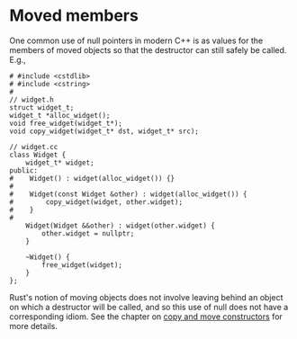 # Moved members

One common use of null pointers in modern C++ is as values for the members of
moved objects so that the destructor can still safely be called. E.g.,

```cpp,hidelines=#
# #include <cstdlib>
# #include <cstring>
#
// widget.h
struct widget_t;
widget_t *alloc_widget();
void free_widget(widget_t*);
void copy_widget(widget_t* dst, widget_t* src);

// widget.cc
class Widget {
    widget_t* widget;
public:
#    Widget() : widget(alloc_widget()) {}
#
#    Widget(const Widget &other) : widget(alloc_widget()) {
#        copy_widget(widget, other.widget);
#    }
#
    Widget(Widget &&other) : widget(other.widget) {
        other.widget = nullptr;
    }

    ~Widget() {
        free_widget(widget);
    }
};
```

Rust's notion of moving objects does not involve leaving behind an object on
which a destructor will be called, and so this use of null does not have a
corresponding idiom. See the chapter on [copy and move
constructors](/idioms/constructors/copy_and_move_constructors.md) for more
details.
